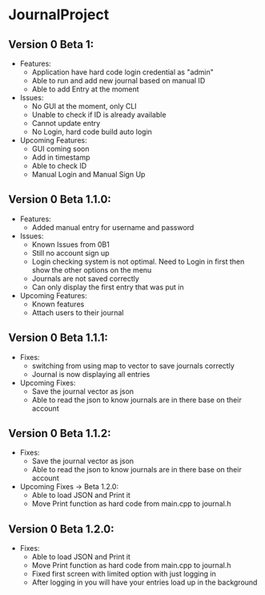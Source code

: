 # JournalProject
## Version 0 Beta 1:
- Features:
  + Application have hard code login credential as "admin"
  + Able to run and add new journal based on manual ID
  + Able to add Entry at the moment
- Issues:
  + No GUI at the moment, only CLI
  + Unable to check if ID is already available
  + Cannot update entry
  + No Login, hard code build auto login
- Upcoming Features:
  + GUI coming soon
  + Add in timestamp
  + Able to check ID
  + Manual Login and Manual Sign Up
  
## Version 0 Beta 1.1.0:
- Features:
  + Added manual entry for username and password
- Issues:
  + Known Issues from 0B1
  + Still no account sign up
  + Login checking system is not optimal. Need to Login in first then show the other options on the menu
  + Journals are not saved correctly
  + Can only display the first entry that was put in
- Upcoming Features:
  + Known features
  + Attach users to their journal

## Version 0 Beta 1.1.1:
- Fixes:
  + switching from using map to vector to save journals correctly
  + Journal is now displaying all entries
- Upcoming Fixes:
  + Save the journal vector as json
  + Able to read the json to know journals are in there base on their account

## Version 0 Beta 1.1.2:
- Fixes:
  + Save the journal vector as json
  + Able to read the json to know journals are in there base on their account
- Upcoming Fixes -> Beta 1.2.0:
  + Able to load JSON and Print it
  + Move Print function as hard code from main.cpp to journal.h


## Version 0 Beta 1.2.0:
- Fixes:
  + Able to load JSON and Print it
  + Move Print function as hard code from main.cpp to journal.h
  + Fixed first screen with limited option with just logging in
  + After logging in you will have your entries load up in the background
  
